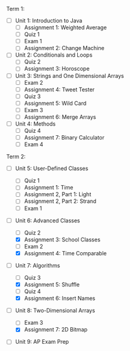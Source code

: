 Term 1:
- [ ] Unit 1: Introduction to Java
  - [ ] Assignment 1: Weighted Average
  - [ ] Quiz 1
  - [ ] Exam 1
  - [ ] Assignment 2: Change Machine

- [ ] Unit 2: Conditionals and Loops
  - [ ] Quiz 2
  - [ ] Assignment 3: Horoscope

- [ ] Unit 3: Strings and One Dimensional Arrays
  - [ ] Exam 2
  - [ ] Assignment 4: Tweet Tester
  - [ ] Quiz 3
  - [ ] Assignment 5: Wild Card
  - [ ] Exam 3
  - [ ] Assignment 6: Merge Arrays

- [ ] Unit 4: Methods
  - [ ] Quiz 4
  - [ ] Assignment 7: Binary Calculator
  - [ ] Exam 4

Term 2:
- [ ] Unit 5: User-Defined Classes
  - [ ] Quiz 1
  - [ ] Assignment 1: Time
  - [ ] Assignment 2, Part 1: Light
  - [ ] Assignment 2, Part 2: Strand
  - [ ] Exam 1

- [ ] Unit 6: Advanced Classes
  - [ ] Quiz 2
  - [x] Assignment 3: School Classes
  - [ ] Exam 2
  - [x] Assignment 4: Time Comparable

- [ ] Unit 7: Algorithms
  - [ ] Quiz 3
  - [x] Assignment 5: Shuffle
  - [ ] Quiz 4
  - [x] Assignment 6: Insert Names

- [ ] Unit 8: Two-Dimensional Arrays
  - [ ] Exam 3
  - [x] Assignment 7: 2D Bitmap

- [ ] Unit 9: AP Exam Prep

